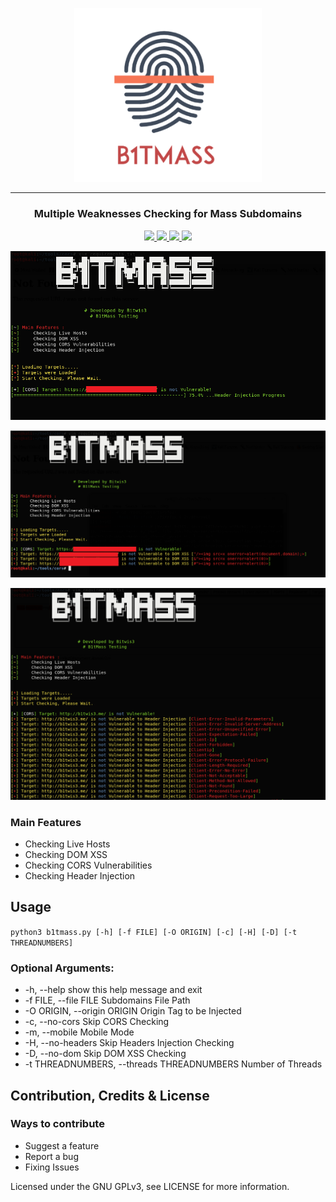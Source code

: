 <p align="center">
<img src="files/bitmass_logo.PNG" alt="drawing" width="300"/>
</p>

<hr>
 <h3 align="center">Multiple Weaknesses  Checking for Mass Subdomains</h3>
 
<p align="center">
  <a href="https://github.com/Leoid/B1tMass/releases">
    <img src="https://img.shields.io/github/release/Leoid/B1tMass/all.svg">
  </a>
  <a href="https://travis-ci.com/Leoid/B1tMass">
    <img src="https://img.shields.io/travis/com/Leoid/B1tMass.svg">
  </a>
 <a href="https://github.com/Leoid/B1tMass/issues?q=is%3Aissue+is%3Aclosed">
      <img src="https://img.shields.io/github/issues-closed-raw/Leoid/B1tMass.svg">
      </a>
      </a>
 <a href="https://www.gnu.org/licenses/gpl-3.0">
      <img src="https://img.shields.io/badge/License-GPL%20v3-blue.svg">
  </a> 
</p>

<p align="center">
<img src="files/sample2.PNG" alt="drawing" />
</p>
<p align="center">
<img src="files/sample3.PNG" alt="drawing" />
</p>
<p align="center">
<img src="files/sample.PNG" alt="drawing" />
</p>

### Main Features
* Checking Live Hosts
* Checking DOM XSS
* Checking CORS Vulnerabilities
* Checking Header Injection

## Usage
```python3 b1tmass.py [-h] [-f FILE] [-O ORIGIN] [-c] [-H] [-D] [-t THREADNUMBERS]```

### Optional Arguments:
  * -h, --help            show this help message and exit
  * -f FILE, --file FILE  Subdomains File Path
  * -O ORIGIN, --origin ORIGIN
                        Origin Tag to be Injected
  * -c, --no-cors         Skip CORS Checking
  * -m, --mobile          Mobile Mode
  * -H, --no-headers      Skip Headers Injection Checking
  * -D, --no-dom          Skip DOM XSS Checking
  * -t THREADNUMBERS, --threads THREADNUMBERS
                        Number of Threads



## Contribution, Credits & License
### Ways to contribute

* Suggest a feature
* Report a bug
* Fixing Issues

Licensed under the GNU GPLv3, see LICENSE for more information.
